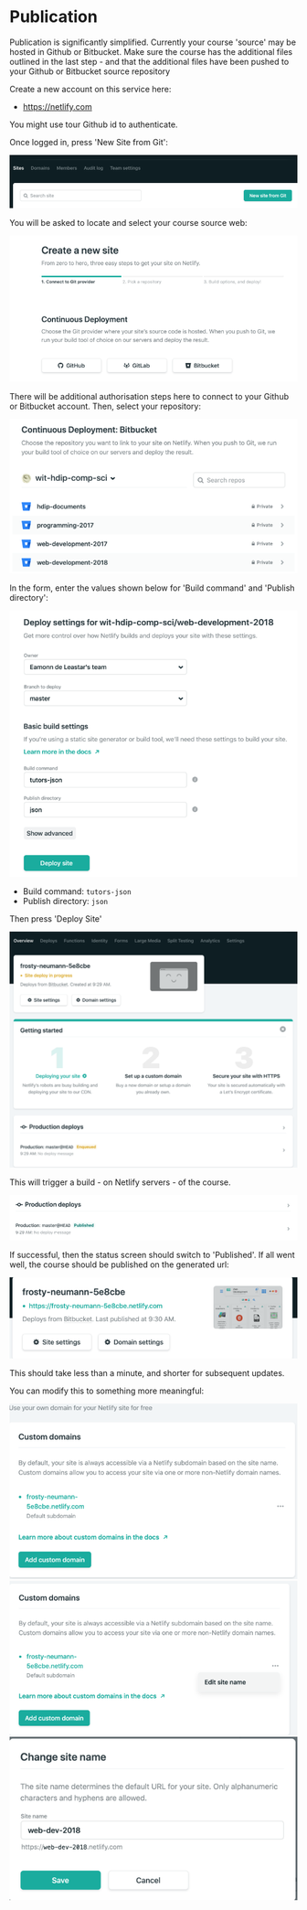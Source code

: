 # Publication

Publication is significantly simplified. Currently your course 'source' may be hosted in Github or Bitbucket. Make sure the course has the additional files outlined in the last step - and that the additional files have been pushed to your Github or Bitbucket source repository

Create a new account on this service here:

- <https://netlify.com>

You might use tour Github id to authenticate.

Once logged in, press 'New Site from Git':

![](img/01x.png)

You will be asked to locate and select your course source web:

![](img/02x.png)

There will be additional authorisation steps here to connect to your Github or Bitbucket account. Then, select your repository:

![](img/03x.png)


In the form, enter the values shown below for 'Build command' and 'Publish directory':

![](img/04x.png)

- Build command: `tutors-json`
- Publish directory: `json`

Then press 'Deploy Site'

![](img/05x.png)

This will trigger a build - on Netlify servers - of the course.

![](img/06x.png)

If successful, then the status screen should switch to 'Published'. If all went well, the course should be published on the generated url:


![](img/07x.png)

This should take less than a minute, and shorter for subsequent updates.

You can modify this to something more meaningful:

![](img/08x.png)
![](img/09x.png)
![](img/10x.png)
